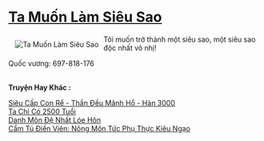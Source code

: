 <a href="https://truyentiki.com/ta-muon-lam-sieu-sao.33513/" title="Ta Muốn Làm Siêu Sao"><h1>Ta Muốn Làm Siêu Sao</h1></a><div style="display:table"><img align="right" style="float: left; padding: 10px;" src="https://truyentiki.com/a/img/str/src/33513.jpg" alt="Ta Muốn Làm Siêu Sao">Tôi muốn trở thành một siêu sao, một siêu sao độc nhất vô nhị! <p></p> Quốc vương: 697-818-176</div><p><br><b>Truyện Hay Khác :</b></p><a href="https://truyentiki.com/sieu-cap-con-re-than-deu-manh-ho-han-3000.33512/" alt="Siêu Cấp Con Rể - Thần Đều Mãnh Hổ - Hàn 3000">Siêu Cấp Con Rể - Thần Đều Mãnh Hổ - Hàn 3000</a><br/><a href="https://github.com/nownovels/top500/tree/master/truyenhay/33904/" alt="Ta Chỉ Có 2500 Tuổi">Ta Chỉ Có 2500 Tuổi</a><br/><a href="https://github.com/nownovels/top500/tree/master/truyenhay/33466/" alt="Danh Môn Đệ Nhất Lóe Hôn">Danh Môn Đệ Nhất Lóe Hôn</a><br/><a href="https://github.com/nownovels/top500/tree/master/truyenhay/33496/" alt="Cẩm Tú Điền Viên: Nông Môn Tức Phụ Thực Kiêu Ngạo">Cẩm Tú Điền Viên: Nông Môn Tức Phụ Thực Kiêu Ngạo</a><br/>
